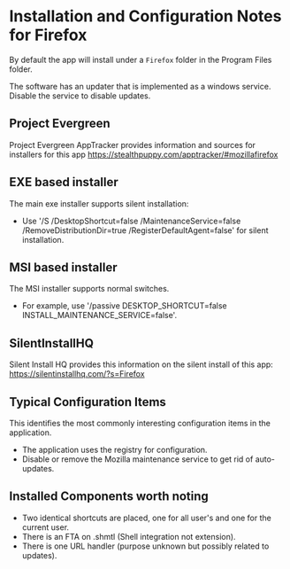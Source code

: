 # Installation and Configuration Notes for Firefox

By default the app will install under a `Firefox` folder in the Program Files folder.

The software has an updater that is implemented as a windows service.  Disable the service to disable updates.

## Project Evergreen
Project Evergreen AppTracker provides information and sources for installers for this app https://stealthpuppy.com/apptracker/#mozillafirefox 


## EXE based installer

The main exe installer supports silent installation:
* Use  '/S /DesktopShortcut=false /MaintenanceService=false /RemoveDistributionDir=true /RegisterDefaultAgent=false' for silent installation.

## MSI based installer

The MSI installer supports normal switches.
* For example, use '/passive DESKTOP_SHORTCUT=false INSTALL_MAINTENANCE_SERVICE=false'.



## SilentInstallHQ

Silent Install HQ provides this information on the silent install of this app: https://silentinstallhq.com/?s=Firefox 

## Typical Configuration Items 

This identifies the most commonly interesting configuration items in the application.

* The application uses the registry for configuration. 
* Disable or remove the Mozilla maintenance service to get rid of auto-updates.

## Installed Components worth noting
 
* Two identical shortcuts are placed, one for all user's and one for the current user.
* There is an FTA on .shmtl  (Shell integration not extension).
* There is one URL handler (purpose unknown but possibly related to updates).
